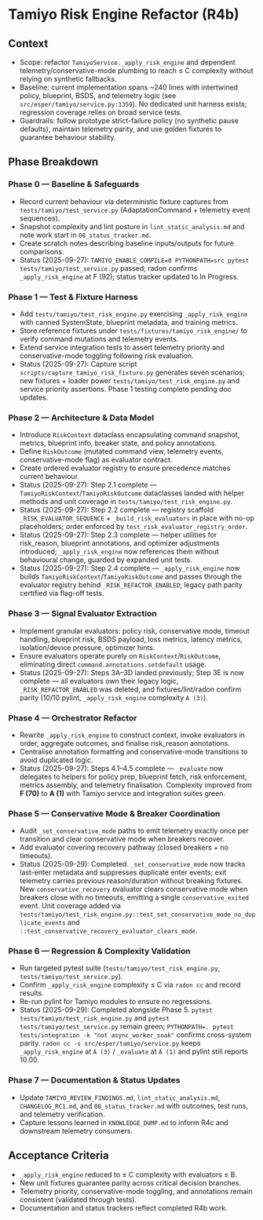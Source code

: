 # Tamiyo Risk Engine Refactor (R4b)

## Context
- Scope: refactor `TamiyoService._apply_risk_engine` and dependent telemetry/conservative-mode plumbing to reach ≤ C complexity without relying on synthetic fallbacks.
- Baseline: current implementation spans ~240 lines with intertwined policy, blueprint, BSDS, and telemetry logic (see `src/esper/tamiyo/service.py:1359`). No dedicated unit harness exists; regression coverage relies on broad service tests.
- Guardrails: follow prototype strict-failure policy (no synthetic pause defaults), maintain telemetry parity, and use golden fixtures to guarantee behaviour stability.

## Phase Breakdown

### Phase 0 — Baseline & Safeguards
- Record current behaviour via deterministic fixture captures from `tests/tamiyo/test_service.py` (AdaptationCommand + telemetry event sequences).
- Snapshot complexity and lint posture in `lint_static_analysis.md` and note work start in `08_status_tracker.md`.
- Create scratch notes describing baseline inputs/outputs for future comparisons.
- Status (2025-09-27): `TAMIYO_ENABLE_COMPILE=0 PYTHONPATH=src pytest tests/tamiyo/test_service.py` passed; radon confirms `_apply_risk_engine` at F (92); status tracker updated to In Progress.

### Phase 1 — Test & Fixture Harness
- Add `tests/tamiyo/test_risk_engine.py` exercising `_apply_risk_engine` with canned SystemState, blueprint metadata, and training metrics.
- Store reference fixtures under `tests/fixtures/tamiyo_risk_engine/` to verify command mutations and telemetry events.
- Extend service integration tests to assert telemetry priority and conservative-mode toggling following risk evaluation.
- Status (2025-09-27): Capture script `scripts/capture_tamiyo_risk_fixture.py` generates seven scenarios; new fixtures + loader power `tests/tamiyo/test_risk_engine.py` and service priority assertions. Phase 1 testing complete pending doc updates.

### Phase 2 — Architecture & Data Model
- Introduce `RiskContext` dataclass encapsulating command snapshot, metrics, blueprint info, breaker state, and policy annotations.
- Define `RiskOutcome` (mutated command view, telemetry events, conservative-mode flag) as evaluator contract.
- Create ordered evaluator registry to ensure precedence matches current behaviour.
- Status (2025-09-27): Step 2.1 complete — `TamiyoRiskContext`/`TamiyoRiskOutcome` dataclasses landed with helper methods and unit coverage in `tests/tamiyo/test_risk_engine.py`.
- Status (2025-09-27): Step 2.2 complete — registry scaffold `_RISK_EVALUATOR_SEQUENCE` + `_build_risk_evaluators` in place with no-op placeholders; order enforced by `test_risk_evaluator_registry_order`.
- Status (2025-09-27): Step 2.3 complete — helper utilities for risk_reason, blueprint annotations, and optimizer adjustments introduced; `_apply_risk_engine` now references them without behavioural change, guarded by expanded unit tests.
- Status (2025-09-27): Step 2.4 complete — `_apply_risk_engine` now builds `TamiyoRiskContext`/`TamiyoRiskOutcome` and passes through the evaluator registry behind `_RISK_REFACTOR_ENABLED`; legacy path parity certified via flag-off tests.

### Phase 3 — Signal Evaluator Extraction
- Implement granular evaluators: policy risk, conservative mode, timeout handling, blueprint risk, BSDS payload, loss metrics, latency metrics, isolation/device pressure, optimizer hints.
- Ensure evaluators operate purely on `RiskContext`/`RiskOutcome`, eliminating direct `command.annotations.setdefault` usage.
- Status (2025-09-27): Steps 3A–3D landed previously; Step 3E is now complete — all evaluators own their legacy logic, `_RISK_REFACTOR_ENABLED` was deleted, and fixtures/lint/radon confirm parity (10/10 pylint, `_apply_risk_engine` complexity `A (3)`).

### Phase 4 — Orchestrator Refactor
- Rewrite `_apply_risk_engine` to construct context, invoke evaluators in order, aggregate outcomes, and finalise risk_reason annotations.
- Centralise annotation formatting and conservative-mode transitions to avoid duplicated logic.
- Status (2025-09-27): Steps 4.1–4.5 complete — `_evaluate` now delegates to helpers for policy prep, blueprint fetch, risk enforcement, metrics assembly, and telemetry finalisation. Complexity improved from **F (70)** to **A (1)** with Tamiyo service and integration suites green.

### Phase 5 — Conservative Mode & Breaker Coordination
- Audit `_set_conservative_mode` paths to emit telemetry exactly once per transition and clear conservative mode when breakers recover.
- Add evaluator covering recovery pathway (closed breakers + no timeouts).
- Status (2025-09-29): Completed. `_set_conservative_mode` now tracks last-enter metadata and suppresses duplicate enter events; exit telemetry carries previous reason/duration without breaking fixtures. New `conservative_recovery` evaluator clears conservative mode when breakers close with no timeouts, emitting a single `conservative_exited` event. Unit coverage added via `tests/tamiyo/test_risk_engine.py::test_set_conservative_mode_no_duplicate_events` and `::test_conservative_recovery_evaluator_clears_mode`.

### Phase 6 — Regression & Complexity Validation
- Run targeted pytest suite (`tests/tamiyo/test_risk_engine.py`, `tests/tamiyo/test_service.py`).
- Confirm `_apply_risk_engine` complexity ≤ C via `radon cc` and record results.
- Re-run pylint for Tamiyo modules to ensure no regressions.
- Status (2025-09-29): Completed alongside Phase 5. `pytest tests/tamiyo/test_risk_engine.py` and `pytest tests/tamiyo/test_service.py` remain green; `PYTHONPATH=. pytest tests/integration -k "not async_worker_soak"` confirms cross-system parity. `radon cc -s src/esper/tamiyo/service.py` keeps `_apply_risk_engine` at `A (3)` / `_evaluate` at `A (1)` and pylint still reports 10.00.

### Phase 7 — Documentation & Status Updates
- Update `TAMIYO_REVIEW_FINDINGS.md`, `lint_static_analysis.md`, `CHANGELOG_RC1.md`, and `08_status_tracker.md` with outcomes, test runs, and telemetry verification.
- Capture lessons learned in `KNOWLEDGE_DUMP.md` to inform R4c and downstream telemetry consumers.

## Acceptance Criteria
- `_apply_risk_engine` reduced to ≤ C complexity with evaluators ≤ B.
- New unit fixtures guarantee parity across critical decision branches.
- Telemetry priority, conservative-mode toggling, and annotations remain consistent (validated through tests).
- Documentation and status trackers reflect completed R4b work.
